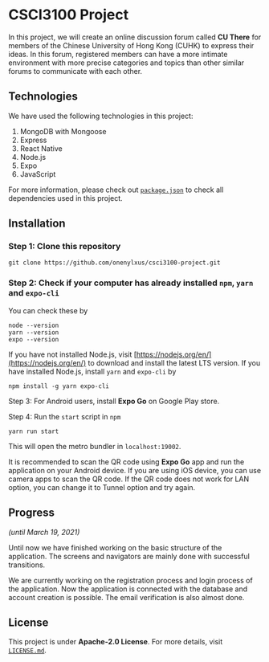 # CSCI3100 Project
In this project, we will create an online discussion forum called **CU There** for members of the Chinese University of Hong Kong (CUHK) to express their ideas. In this forum, registered members can have a more intimate environment with more precise categories and topics than other similar forums to communicate with each other.

## Technologies
We have used the following technologies in this project:

1. MongoDB with Mongoose
2. Express
3. React Native
4. Node.js
5. Expo
6. JavaScript


For more information, please check out [`package.json`](https://github.com/onenylxus/csci3100-project/blob/master/package.json) to check all dependencies used in this project.

## Installation
### Step 1: Clone this repository

```shell
git clone https://github.com/onenylxus/csci3100-project.git
```

### Step 2: Check if your computer has already installed `npm`, `yarn` and `expo-cli`
You can check these by

```shell
node --version
yarn --version
expo --version
```

If you have not installed Node.js, visit [https://nodejs.org/en/](https://nodejs.org/en/) to download and install the latest LTS version. If you have installed Node.js, install `yarn` and `expo-cli` by

```shell
npm install -g yarn expo-cli
```

Step 3: For Android users, install **Expo Go** on Google Play store.

Step 4: Run the `start` script in `npm`

```shell
yarn run start
```

This will open the metro bundler in `localhost:19002`.

It is recommended to scan the QR code using **Expo Go** app and run the application on your Android device. If you are using iOS device, you can use camera apps to scan the QR code. If the QR code does not work for LAN option, you can change it to Tunnel option and try again.

## Progress
*(until March 19, 2021)*

Until now we have finished working on the basic structure of the application. The screens and navigators are mainly done with successful transitions. 

We are currently working on the registration process and login process of the application. Now the application is connected with the database and account creation is possible. The email verification is also almost done.

## License
This project is under **Apache-2.0 License**. For more details, visit [`LICENSE.md`](https://github.com/onenylxus/csci3100-project/blob/master/LICENSE.md).
